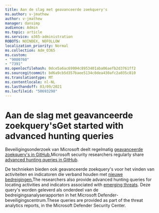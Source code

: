 ```yaml
---
title: Aan de slag met geavanceerde zoekquery's
ms.author: v-jmathew
author: v-jmathew
manager: dansimp
audience: Admin
ms.topic: article
ms.service: o365-administration
ROBOTS: NOINDEX, NOFOLLOW
localization_priority: Normal
ms.collection: Adm_O365
ms.custom:
- "9000760"
- "7391"
ms.openlocfilehash: 0dce5a6ac69994c8953401aba06aefb2d3761ff2
ms.sourcegitcommit: bd6a9cb5d357baee5134c0dea430afc2a035c810
ms.translationtype: MT
ms.contentlocale: nl-NL
ms.lasthandoff: 03/09/2021
ms.locfileid: "50693298"
---
```

# <a name="get-started-with-advanced-hunting-queries"></a><span data-ttu-id="af278-102">Aan de slag met geavanceerde zoekquery's</span><span class="sxs-lookup"><span data-stu-id="af278-102">Get started with advanced hunting queries</span></span>

<span data-ttu-id="af278-103">Beveiligingsonderzoek van Microsoft deelt regelmatig [geavanceerde zoekquery's in GitHub.](https://go.microsoft.com/fwlink/?linkid=2144624)</span><span class="sxs-lookup"><span data-stu-id="af278-103">Microsoft security researchers regularly share [advanced hunting queries in GitHub](https://go.microsoft.com/fwlink/?linkid=2144624).</span></span>

<span data-ttu-id="af278-104">De technieken bieden ook geavanceerde zoekquery's voor het vinden van activiteiten en indicatoren die verband houden met [nieuwe bedreigingen.](https://go.microsoft.com/fwlink/?linkid=2145808)</span><span class="sxs-lookup"><span data-stu-id="af278-104">The researchers also provide advanced hunting queries for locating activities and indicators associated with [emerging threats](https://go.microsoft.com/fwlink/?linkid=2145808).</span></span> <span data-ttu-id="af278-105">Deze query's worden geleverd als onderdeel van de bedreigingsanalyserapporten in het Microsoft Defender-beveiligingscentrum.</span><span class="sxs-lookup"><span data-stu-id="af278-105">These queries are provided as part of the threat analytics reports, in the Microsoft Defender Security Center.</span></span>
